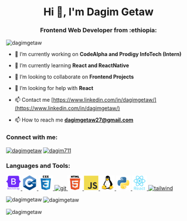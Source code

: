 <h1 align="center">Hi 👋, I'm Dagim Getaw</h1>
<h3 align="center">Frontend Web Developer from :ethiopia:</h3>

<p align="left"> <img src="https://komarev.com/ghpvc/?username=dagimgetaw&label=Profile%20views&color=0e75b6&style=flat" alt="dagimgetaw" /> </p>

- 🔭 I’m currently working on **CodeAlpha and Prodigy InfoTech (Intern)**

- 🌱 I’m currently learning **React and ReactNative**

- 👯 I’m looking to collaborate on **Frontend Projects**

- 🤝 I’m looking for help with **React**

- 📫 Contact me [https://www.linkedin.com/in/dagimgetaw/](https://www.linkedin.com/in/dagimgetaw/)

- 📫 How to reach me **dagimgetaw27@gmail.com**

<h3 align="left">Connect with me:</h3>
<p align="left">
<a href="https://linkedin.com/in/dagimgetaw" target="blank"><img align="center" src="https://raw.githubusercontent.com/rahuldkjain/github-profile-readme-generator/master/src/images/icons/Social/linked-in-alt.svg" alt="dagimgetaw" height="30" width="40" /></a>
<a href="https://instagram.com/dagim711" target="blank"><img align="center" src="https://raw.githubusercontent.com/rahuldkjain/github-profile-readme-generator/master/src/images/icons/Social/instagram.svg" alt="dagim711" height="30" width="40" /></a>
</p>

<h3 align="left">Languages and Tools:</h3>
<p align="left"> <a href="https://getbootstrap.com" target="_blank" rel="noreferrer"> <img src="https://raw.githubusercontent.com/devicons/devicon/master/icons/bootstrap/bootstrap-plain-wordmark.svg" alt="bootstrap" width="40" height="40"/> </a> <a href="https://www.w3schools.com/cpp/" target="_blank" rel="noreferrer"> <img src="https://raw.githubusercontent.com/devicons/devicon/master/icons/cplusplus/cplusplus-original.svg" alt="cplusplus" width="40" height="40"/> </a> <a href="https://www.w3schools.com/css/" target="_blank" rel="noreferrer"> <img src="https://raw.githubusercontent.com/devicons/devicon/master/icons/css3/css3-original-wordmark.svg" alt="css3" width="40" height="40"/> </a> <a href="https://git-scm.com/" target="_blank" rel="noreferrer"> <img src="https://www.vectorlogo.zone/logos/git-scm/git-scm-icon.svg" alt="git" width="40" height="40"/> </a> <a href="https://www.w3.org/html/" target="_blank" rel="noreferrer"> <img src="https://raw.githubusercontent.com/devicons/devicon/master/icons/html5/html5-original-wordmark.svg" alt="html5" width="40" height="40"/> </a> <a href="https://developer.mozilla.org/en-US/docs/Web/JavaScript" target="_blank" rel="noreferrer"> <img src="https://raw.githubusercontent.com/devicons/devicon/master/icons/javascript/javascript-original.svg" alt="javascript" width="40" height="40"/> </a> <a href="https://www.linux.org/" target="_blank" rel="noreferrer"> <img src="https://raw.githubusercontent.com/devicons/devicon/master/icons/linux/linux-original.svg" alt="linux" width="40" height="40"/> </a> <a href="https://www.python.org" target="_blank" rel="noreferrer"> <img src="https://raw.githubusercontent.com/devicons/devicon/master/icons/python/python-original.svg" alt="python" width="40" height="40"/> </a> <a href="https://reactjs.org/" target="_blank" rel="noreferrer"> <img src="https://raw.githubusercontent.com/devicons/devicon/master/icons/react/react-original-wordmark.svg" alt="react" width="40" height="40"/> </a> <a href="https://tailwindcss.com/" target="_blank" rel="noreferrer"> <img src="https://www.vectorlogo.zone/logos/tailwindcss/tailwindcss-icon.svg" alt="tailwind" width="40" height="40"/> </a> </p>

<p><img align="left" src="https://github-readme-stats.vercel.app/api/top-langs?username=dagimgetaw&show_icons=true&locale=en&layout=compact" alt="dagimgetaw" /></p>

<p>&nbsp;<img align="center" src="https://github-readme-stats.vercel.app/api?username=dagimgetaw&show_icons=true&locale=en" alt="dagimgetaw" /></p>

<p><img align="center" src="https://github-readme-streak-stats.herokuapp.com/?user=dagimgetaw&" alt="dagimgetaw" /></p>


